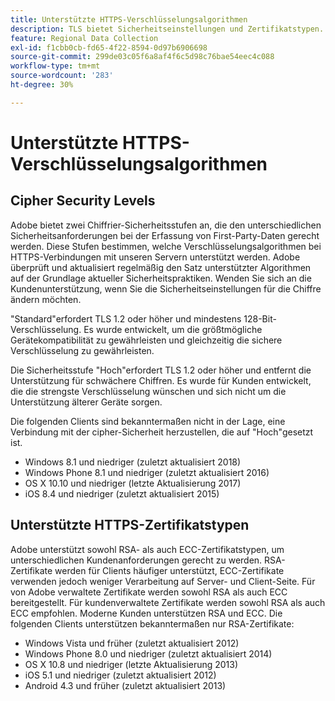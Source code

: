 ```yaml
---
title: Unterstützte HTTPS-Verschlüsselungsalgorithmen
description: TLS bietet Sicherheitseinstellungen und Zertifikatstypen.
feature: Regional Data Collection
exl-id: f1cbb0cb-fd65-4f22-8594-0d97b6906698
source-git-commit: 299de03c05f6a8af4f6c5d98c76bae54eec4c088
workflow-type: tm+mt
source-wordcount: '283'
ht-degree: 30%

---
```


# Unterstützte HTTPS-Verschlüsselungsalgorithmen

## Cipher Security Levels

Adobe bietet zwei Chiffrier-Sicherheitsstufen an, die den unterschiedlichen Sicherheitsanforderungen bei der Erfassung von First-Party-Daten gerecht werden. Diese Stufen bestimmen, welche Verschlüsselungsalgorithmen bei HTTPS-Verbindungen mit unseren Servern unterstützt werden. Adobe überprüft und aktualisiert regelmäßig den Satz unterstützter Algorithmen auf der Grundlage aktueller Sicherheitspraktiken. Wenden Sie sich an die Kundenunterstützung, wenn Sie die Sicherheitseinstellungen für die Chiffre ändern möchten.

&quot;Standard&quot;erfordert TLS 1.2 oder höher und mindestens 128-Bit-Verschlüsselung. Es wurde entwickelt, um die größtmögliche Gerätekompatibilität zu gewährleisten und gleichzeitig die sichere Verschlüsselung zu gewährleisten.

Die Sicherheitsstufe &quot;Hoch&quot;erfordert TLS 1.2 oder höher und entfernt die Unterstützung für schwächere Chiffren. Es wurde für Kunden entwickelt, die die strengste Verschlüsselung wünschen und sich nicht um die Unterstützung älterer Geräte sorgen.

Die folgenden Clients sind bekanntermaßen nicht in der Lage, eine Verbindung mit der cipher-Sicherheit herzustellen, die auf &quot;Hoch&quot;gesetzt ist.

* Windows 8.1 und niedriger (zuletzt aktualisiert 2018)
* Windows Phone 8.1 und niedriger (zuletzt aktualisiert 2016)
* OS X 10.10 und niedriger (letzte Aktualisierung 2017)
* iOS 8.4 und niedriger (zuletzt aktualisiert 2015)

## Unterstützte HTTPS-Zertifikatstypen

Adobe unterstützt sowohl RSA- als auch ECC-Zertifikatstypen, um unterschiedlichen Kundenanforderungen gerecht zu werden. RSA-Zertifikate werden für Clients häufiger unterstützt, ECC-Zertifikate verwenden jedoch weniger Verarbeitung auf Server- und Client-Seite. Für von Adobe verwaltete Zertifikate werden sowohl RSA als auch ECC bereitgestellt. Für kundenverwaltete Zertifikate werden sowohl RSA als auch ECC empfohlen. Moderne Kunden unterstützen RSA und ECC. Die folgenden Clients unterstützen bekanntermaßen nur RSA-Zertifikate:

* Windows Vista und früher (zuletzt aktualisiert 2012)
* Windows Phone 8.0 und niedriger (zuletzt aktualisiert 2014)
* OS X 10.8 und niedriger (letzte Aktualisierung 2013)
* iOS 5.1 und niedriger (zuletzt aktualisiert 2012)
* Android 4.3 und früher (zuletzt aktualisiert 2013)
